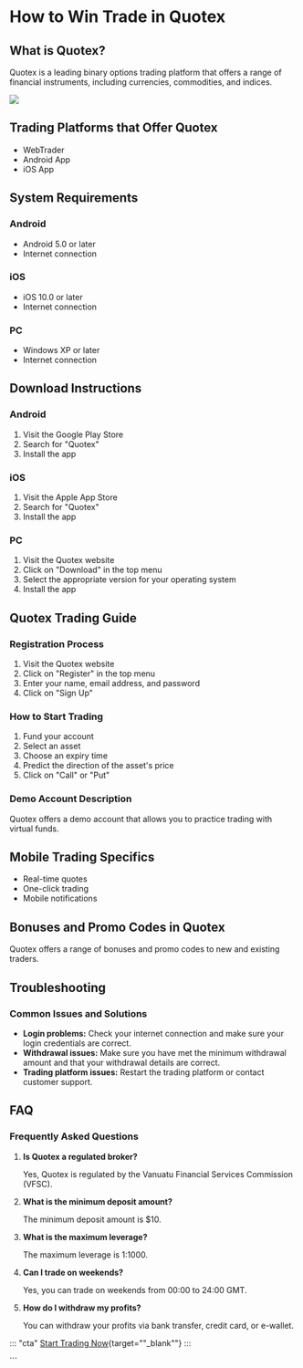 # How to Win Trade in Quotex

## What is Quotex?

Quotex is a leading binary options trading platform that offers a range
of financial instruments, including currencies, commodities, and
indices.

[![](https://static.quotex.io/files/4_en/300_250.jpg)](https://traff.sbs/brokerqxlid)

## Trading Platforms that Offer Quotex

-   WebTrader
-   Android App
-   iOS App

## System Requirements

### Android

-   Android 5.0 or later
-   Internet connection

### iOS

-   iOS 10.0 or later
-   Internet connection

### PC

-   Windows XP or later
-   Internet connection

## Download Instructions

### Android

1.  Visit the Google Play Store
2.  Search for "Quotex"
3.  Install the app

### iOS

1.  Visit the Apple App Store
2.  Search for "Quotex"
3.  Install the app

### PC

1.  Visit the Quotex website
2.  Click on "Download" in the top menu
3.  Select the appropriate version for your operating system
4.  Install the app

## Quotex Trading Guide

### Registration Process

1.  Visit the Quotex website
2.  Click on "Register" in the top menu
3.  Enter your name, email address, and password
4.  Click on "Sign Up"

### How to Start Trading

1.  Fund your account
2.  Select an asset
3.  Choose an expiry time
4.  Predict the direction of the asset\'s price
5.  Click on "Call" or "Put"

### Demo Account Description

Quotex offers a demo account that allows you to practice trading with
virtual funds.

## Mobile Trading Specifics

-   Real-time quotes
-   One-click trading
-   Mobile notifications

## Bonuses and Promo Codes in Quotex

Quotex offers a range of bonuses and promo codes to new and existing
traders.

## Troubleshooting

### Common Issues and Solutions

-   **Login problems:** Check your internet connection and make sure
    your login credentials are correct.
-   **Withdrawal issues:** Make sure you have met the minimum withdrawal
    amount and that your withdrawal details are correct.
-   **Trading platform issues:** Restart the trading platform or contact
    customer support.

## FAQ

### Frequently Asked Questions

1.  **Is Quotex a regulated broker?**

    Yes, Quotex is regulated by the Vanuatu Financial Services
    Commission (VFSC).

2.  **What is the minimum deposit amount?**

    The minimum deposit amount is \$10.

3.  **What is the maximum leverage?**

    The maximum leverage is 1:1000.

4.  **Can I trade on weekends?**

    Yes, you can trade on weekends from 00:00 to 24:00 GMT.

5.  **How do I withdraw my profits?**

    You can withdraw your profits via bank transfer, credit card, or
    e-wallet.

::: \"cta\"
[Start Trading
Now](\%22https://traff.sbs/brokerqxsignup\%22){target=""_blank""}
:::

\`\`\`

